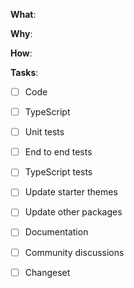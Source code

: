 <!--
Thanks for your pull request 😊. Note that not following the template might result in your issue being closed

Please make sure you're familiar with and follow the instructions in the
contributing guidelines found in the https://docs.frontity.org/contributing/code-contributions.

If you're new to contributing to open source projects, you might find this free
video course helpful: http://kcd.im/pull-request

Please fill out the information below to expedite the review and (hopefully)
merge of your pull request!
-->

**What**:

<!-- What changes are being made? (What feature/bug is being fixed here?) -->

**Why**:

<!-- Why are these changes necessary? -->

**How**:

<!-- How were these changes implemented? -->

**Tasks**:

<!-- Have you done all of these things?  -->

<!-- To check an item, place an "x" in the box like so: "- [x] Documentation" -->
<!-- Strikethrough each line that's irrelevant to your changes using "~" -->
<!-- Add the reason: ~Documentation~: Internal code, not documented. -->

- [ ] Code
- [ ] TypeScript

- [ ] Unit tests
- [ ] End to end tests
- [ ] TypeScript tests

- [ ] Update starter themes
- [ ] Update other packages

- [ ] Documentation
- [ ] Community discussions

<!-- This is necessary if your changes should release any packages. Run `npx changeset` to create a changeset. -->
- [ ] Changeset 

<!-- Feel free to add additional comments. -->
